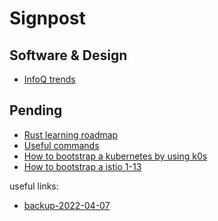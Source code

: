 # Signpost

## Software & Design

- [InfoQ trends](#content/infoq-trends)

## Pending

- [Rust learning roadmap](#content/pending/rust/learning-roadmap)
- [Useful commands](#content/pending/useful-commands)
- [How to bootstrap a kubernetes by using k0s](#content/pending/k0s-bootstrap)
- [How to bootstrap a istio 1-13](#content/pending/istio-1-13-bootstrap)


<div class="grey-margin">
  <p>useful links:</p>
  <ul>
    <li><a href="#content/backup-2022-04-07">backup-2022-04-07</a></li>
  </ul>
</div>